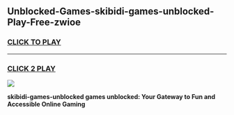 
## Unblocked-Games-skibidi-games-unblocked-Play-Free-zwioe
<h3>
<a href="https://premium76.site?title=skibidi-games-unblocked&ref=19M">CLICK TO PLAY</a></h3>
<hr>

<h3>
<a href="https://premium76.site?title=skibidi-games-unblocked&ref=19M">CLICK 2 PLAY</a>
  
</h3>

<a href="https://premium76.site?title=skibidi-games-unblocked&ref=19M"><img src="https://clearcache.store/games.png"></a>


**skibidi-games-unblocked games unblocked: Your Gateway to Fun and Accessible Online Gaming**
